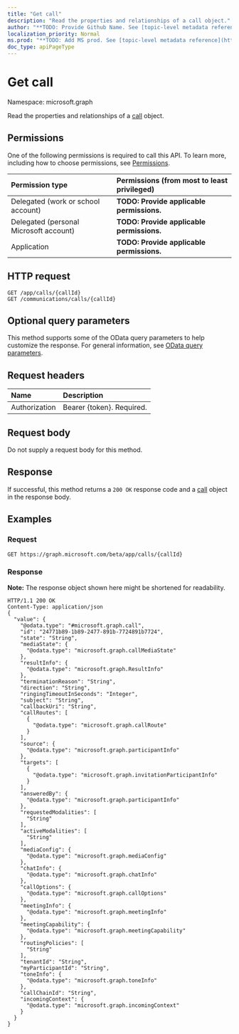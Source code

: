 ```yaml
---
title: "Get call"
description: "Read the properties and relationships of a call object."
author: "**TODO: Provide Github Name. See [topic-level metadata reference](https://msgo.azurewebsites.net/add/document/guidelines/metadata.html#topic-level-metadata)**"
localization_priority: Normal
ms.prod: "**TODO: Add MS prod. See [topic-level metadata reference](https://msgo.azurewebsites.net/add/document/guidelines/metadata.html#topic-level-metadata)**"
doc_type: apiPageType
---
```


# Get call

Namespace: microsoft.graph

Read the properties and relationships of a [call](../resources/call.md) object.

## Permissions
One of the following permissions is required to call this API. To learn more, including how to choose permissions, see [Permissions](/concepts/permissions-reference.md).

|Permission type|Permissions (from most to least privileged)|
|:---|:---|
|Delegated (work or school account)|**TODO: Provide applicable permissions.**|
|Delegated (personal Microsoft account)|**TODO: Provide applicable permissions.**|
|Application|**TODO: Provide applicable permissions.**|

## HTTP request
<!-- {
  "blockType": "ignored"
}
-->
``` http
GET /app/calls/{callId}
GET /communications/calls/{callId}
```

## Optional query parameters
This method supports some of the OData query parameters to help customize the response. For general information, see [OData query parameters](/graph/query-parameters).

## Request headers
|Name|Description|
|:---|:---|
|Authorization|Bearer {token}. Required.|

## Request body
Do not supply a request body for this method.

## Response
If successful, this method returns a `200 OK` response code and a [call](../resources/call.md) object in the response body.

## Examples

### Request
<!-- {
  "blockType": "request",
  "name": "get_call"
}
-->
``` http
GET https://graph.microsoft.com/beta/app/calls/{callId}
```

### Response
**Note:** The response object shown here might be shortened for readability.
<!-- {
  "blockType": "response",
  "truncated": true,
  "@odata.type": "microsoft.graph.call"
}
-->
``` http
HTTP/1.1 200 OK
Content-Type: application/json
{
  "value": {
    "@odata.type": "#microsoft.graph.call",
    "id": "24771b89-1b89-2477-891b-7724891b7724",
    "state": "String",
    "mediaState": {
      "@odata.type": "microsoft.graph.callMediaState"
    },
    "resultInfo": {
      "@odata.type": "microsoft.graph.ResultInfo"
    },
    "terminationReason": "String",
    "direction": "String",
    "ringingTimeoutInSeconds": "Integer",
    "subject": "String",
    "callbackUri": "String",
    "callRoutes": [
      {
        "@odata.type": "microsoft.graph.callRoute"
      }
    ],
    "source": {
      "@odata.type": "microsoft.graph.participantInfo"
    },
    "targets": [
      {
        "@odata.type": "microsoft.graph.invitationParticipantInfo"
      }
    ],
    "answeredBy": {
      "@odata.type": "microsoft.graph.participantInfo"
    },
    "requestedModalities": [
      "String"
    ],
    "activeModalities": [
      "String"
    ],
    "mediaConfig": {
      "@odata.type": "microsoft.graph.mediaConfig"
    },
    "chatInfo": {
      "@odata.type": "microsoft.graph.chatInfo"
    },
    "callOptions": {
      "@odata.type": "microsoft.graph.callOptions"
    },
    "meetingInfo": {
      "@odata.type": "microsoft.graph.meetingInfo"
    },
    "meetingCapability": {
      "@odata.type": "microsoft.graph.meetingCapability"
    },
    "routingPolicies": [
      "String"
    ],
    "tenantId": "String",
    "myParticipantId": "String",
    "toneInfo": {
      "@odata.type": "microsoft.graph.toneInfo"
    },
    "callChainId": "String",
    "incomingContext": {
      "@odata.type": "microsoft.graph.incomingContext"
    }
  }
}
```

